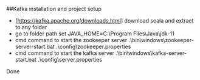 ##Kafka installation and project setup

* [https://kafka.apache.org/downloads.html]  download scala and extract to any folder 
* go to folder path set JAVA_HOME=C:\Program Files\Java\jdk-11
* cmd command to start the zookeeper server .\bin\windows\zookeeper-server-start.bat .\config\zookeeper.properties
* cmd command to start the kafka server .\bin\windows\kafka-server-start.bat .\config\server.properties 

  
Done 